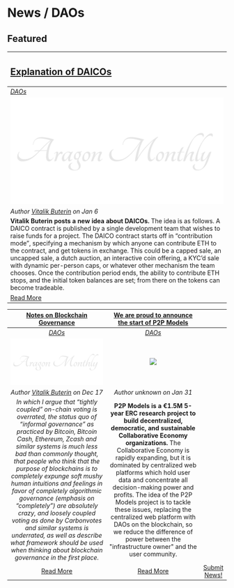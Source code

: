 # News / DAOs

## **Featured**
[<h2>Explanation of DAICOs</h2>](https://ethresear.ch/t/explanation-of-daicos/465) |
:-----------|
[_DAOs_](daos.md) |
![](../images/monthly_no_image.png) |
_Author [Vitalik Buterin](http://vitalik.ca/) on Jan 6_ |
**Vitalik Buterin posts a new idea about DAICOs.** The idea is as follows. A DAICO contract is published by a single development team that wishes to raise funds for a project. The DAICO contract starts off in “contribution mode”, specifying a mechanism by which anyone can contribute ETH to the contract, and get tokens in exchange. This could be a capped sale, an uncapped sale, a dutch auction, an interactive coin offering, a KYC’d sale with dynamic per-person caps, or whatever other mechanism the team chooses. Once the contribution period ends, the ability to contribute ETH stops, and the initial token balances are set; from there on the tokens can become tradeable. |
[Read More](https://ethresear.ch/t/explanation-of-daicos/465) |

[**Notes on Blockchain Governance**](http://vitalik.ca/general/2017/12/17/voting.html) | [**We are proud to announce the start of P2P Models**](https://p2pmodels.eu/) | |
:-----------:|:-----------:|:-----------:|
[_DAOs_](daos.md) | [_DAOs_](daos.md) | |
![](../images/monthly_no_image.png) | [<img src="../images/p2pmodels.jpg">](https://p2pmodels.eu/) | |
_Author [Vitalik Buterin](http://vitalik.ca/) on Dec 17_ | _Author unknown on Jan 31_ |
_In which I argue that “tightly coupled” on-chain voting is overrated, the status quo of “informal governance” as practiced by Bitcoin, Bitcoin Cash, Ethereum, Zcash and similar systems is much less bad than commonly thought, that people who think that the purpose of blockchains is to completely expunge soft mushy human intuitions and feelings in favor of completely algorithmic governance (emphasis on “completely”) are absolutely crazy, and loosely coupled voting as done by Carbonvotes and similar systems is underrated, as well as describe what framework should be used when thinking about blockchain governance in the first place._ | **P2P Models is a €1.5M 5-year ERC research project to build decentralized, democratic, and sustainable Collaborative Economy organizations.** The Collaborative Economy is rapidly expanding, but it is dominated by centralized web platforms which hold user data and concentrate all decision-making power and profits. The idea of the P2P Models project is to tackle these issues, replacing the centralized web platform with DAOs on the blockchain, so we reduce the difference of power between the "infrastructure owner" and the user community.  | |
[Read More](http://vitalik.ca/general/2017/12/17/voting.html) | [Read More](https://p2pmodels.eu/) | [Submit News!](/guides/guide_for_submitting_news.md) |
